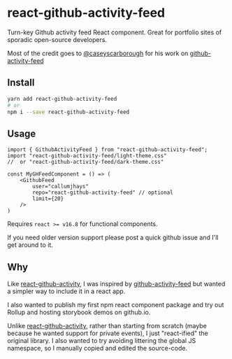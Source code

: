 # react-github-activity-feed

Turn-key Github activity feed React component. Great for portfolio sites of sporadic open-source developers.

Most of the credit goes to [@caseyscarborough](https://github.com/caseyscarborough) for his work on [github-activity-feed](https://github.com/caseyscarborough/github-activity-feed)

## Install

```bash
yarn add react-github-activity-feed
# or
npm i --save react-github-activity-feed
```

## Usage

```tsx
import { GithubActivityFeed } from "react-github-activity-feed";
import "react-github-activity-feed/light-theme.css"
//  or "react-github-activity-feed/dark-theme.css"

const MyGHFeedComponent = () => (
    <GithubFeed
        user="callumjhays"
        repo="react-github-activity-feed" // optional
        limit={20}
    />
)
```

Requires `react >= v16.8` for functional components. 

If you need older version support please post a quick github issue and I'll get around to it.

## Why
Like [react-github-activity](https://www.npmjs.com/package/react-github-activity),
I was inspired by [github-activity-feed](https://www.npmjs.com/package/github-activity-feed) but wanted a simpler way to include it in a react app.

I also wanted to publish my first npm react component package and try out Rollup and hosting storybook demos on github.io.

Unlike [react-github-activity](https://www.npmjs.com/package/react-github-activity),
rather than starting from scratch (maybe because he wanted support for private events), I just "react-ified" the original library. I also wanted to try avoiding littering the global JS namespace, so I manually copied and edited the source-code.